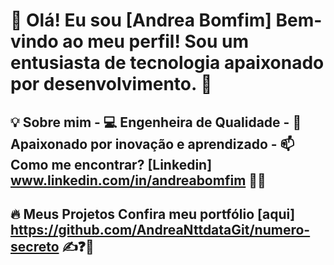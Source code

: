 # 👋 Olá! Eu sou [Andrea Bomfim]   Bem-vindo ao meu perfil! Sou um entusiasta de tecnologia apaixonado por desenvolvimento. 🚀  

## 💡 Sobre mim   - 💻 Engenheira de Qualidade  - 🎯 Apaixonado por inovação e aprendizado  - 📫 Como me encontrar? [Linkedin] www.linkedin.com/in/andreabomfim 🐦‍🔥

## 🔥 Meus Projetos   Confira meu portfólio [aqui] https://github.com/AndreaNttdataGit/numero-secreto ✍️❓🔢

